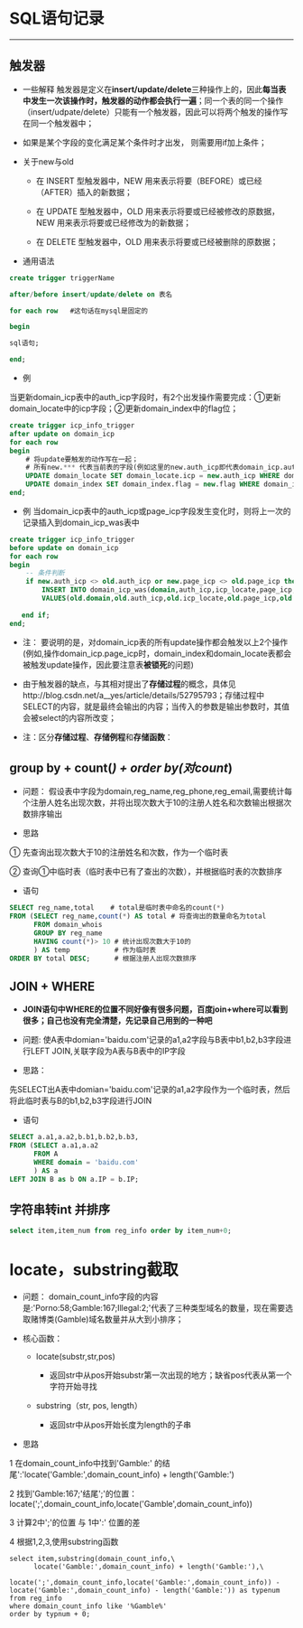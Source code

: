 # SQL语句记录

------

## 触发器

* 一些解释
触发器是定义在**insert/update/delete**三种操作上的，因此**每当表中发生一次该操作时，触发器的动作都会执行一遍**；同一个表的同一个操作（insert/udpate/delete）只能有一个触发器，因此可以将两个触发的操作写在同一个触发器中；

* 如果是某个字段的变化满足某个条件时才出发， 则需要用if加上条件；

* 关于new与old

    * 在 INSERT 型触发器中，NEW 用来表示将要（BEFORE）或已经（AFTER）插入的新数据；

    * 在 UPDATE 型触发器中，OLD 用来表示将要或已经被修改的原数据，NEW 用来表示将要或已经修改为的新数据；

    * 在 DELETE 型触发器中，OLD 用来表示将要或已经被删除的原数据；

* 通用语法

```sql
create trigger triggerName

after/before insert/update/delete on 表名

for each row   #这句话在mysql是固定的

begin

sql语句;

end;
```

* 例

当更新domain_icp表中的auth_icp字段时，有2个出发操作需要完成：①更新domain_locate中的icp字段；②更新domain_index中的flag位；

```sql
create trigger icp_info_trigger
after update on domain_icp
for each row  
begin
    # 将update要触发的动作写在一起；
    # 所有new.*** 代表当前表的字段(例如这里的new.auth_icp即代表domain_icp.auth_icp)
    UPDATE domain_locate SET domain_locate.icp = new.auth_icp WHERE domain_locate.domain = new.domain;
    UPDATE domain_index SET domain_index.flag = new.flag WHERE domain_index.domain = new.domain;
end;
```

* 例
当domain_icp表中的auth_icp或page_icp字段发生变化时，则将上一次的记录插入到domain_icp_was表中
```sql
create trigger icp_info_trigger
before update on domain_icp
for each row  
begin
    -- 条件判断
    if new.auth_icp <> old.auth_icp or new.page_icp <> old.page_icp then
        INSERT INTO domain_icp_was(domain,auth_icp,icp_locate,page_icp,get_icp_time,http_code,flag,reuse_check,icp_tag) 
        VALUES(old.domain,old.auth_icp,old.icp_locate,old.page_icp,old.get_icp_time,old.http_code,old.flag,old.reuse_check,old.icp_tag);
        
   end if;
end;
```

* 注：
要说明的是，对domain_icp表的所有update操作都会触发以上2个操作(例如,操作domain_icp.page_icp时，domain_index和domain_locate表都会被触发update操作，因此要注意表**被锁死**的问题)


* 由于触发器的缺点，与其相对提出了**存储过程**的概念，具体见http://blog.csdn.net/a__yes/article/details/52795793；存储过程中SELECT的内容，就是最终会输出的内容；当传入的参数是输出参数时，其值会被select的内容所改变；

* 注：区分**存储过程**、**存储例程**和**存储函数**：


## group by + count(*) + order by(对count*)

* 问题：
假设表中字段为domain,reg_name,reg_phone,reg_email,需要统计每个注册人姓名出现次数，并将出现次数大于10的注册人姓名和次数输出根据次数排序输出

* 思路

① 先查询出现次数大于10的注册姓名和次数，作为一个临时表

② 查询①中临时表（临时表中已有了查出的次数），并根据临时表的次数排序


* 语句

```sql
SELECT reg_name,total    # total是临时表中命名的count(*)
FROM (SELECT reg_name,count(*) AS total # 将查询出的数量命名为total
      FROM domain_whois
      GROUP BY reg_name
      HAVING count(*)> 10 # 统计出现次数大于10的
      ) AS temp           # 作为临时表
ORDER BY total DESC;      # 根据注册人出现次数排序

```

## JOIN + WHERE

* **JOIN语句中WHERE的位置不同好像有很多问题，百度join+where可以看到很多；自己也没有完全清楚，先记录自己用到的一种吧**

* 问题:
使A表中domian='baidu.com'记录的a1,a2字段与B表中b1,b2,b3字段进行LEFT JOIN,关联字段为A表与B表中的IP字段

* 思路：

先SELECT出A表中domian='baidu.com'记录的a1,a2字段作为一个临时表，然后将此临时表与B的b1,b2,b3字段进行JOIN

* 语句

```sql
SELECT a.a1,a.a2,b.b1,b.b2,b.b3,
FROM (SELECT a.a1,a.a2
      FROM A 
      WHERE domain = 'baidu.com'
      ) AS a
LEFT JOIN B as b ON a.IP = b.IP;

```

## 字符串转int 并排序

```sql
select item,item_num from reg_info order by item_num+0;
```

# locate，substring截取

* 问题：
domain_count_info字段的内容是:'Porno:58;Gamble:167;Illegal:2;'代表了三种类型域名的数量，现在需要选取赌博类(Gamble)域名数量并从大到小排序；

* 核心函数：
    * locate(substr,str,pos) 
        * 返回str中从pos开始substr第一次出现的地方；缺省pos代表从第一个字符开始寻找
    
    * substring（str, pos, length）
        * 返回str中从pos开始长度为length的子串
* 思路

1 在domain_count_info中找到'Gamble:' 的结尾':'locate('Gamble:',domain_count_info) + length('Gamble:')

2 找到'Gamble:167;'结尾';'的位置：locate(';',domain_count_info,locate('Gamble',domain_count_info))

3 计算2中';'的位置 与 1中':' 位置的差

4 根据1,2,3,使用substring函数

```
select item,substring(domain_count_info,\
      locate('Gamble:',domain_count_info) + length('Gamble:'),\
      locate(';',domain_count_info,locate('Gamble:',domain_count_info)) - locate('Gamble:',domain_count_info) - length('Gamble:')) as typenum 
from reg_info
where domain_count_info like '%Gamble%'
order by typnum + 0;
```





